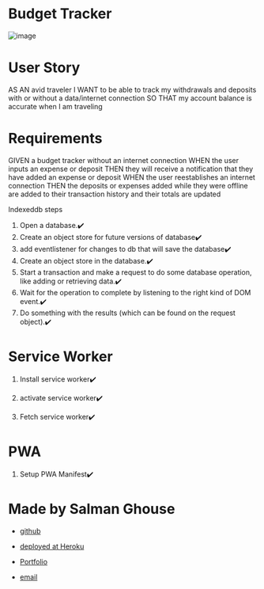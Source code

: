 # Budget Tracker

![image](https://user-images.githubusercontent.com/57410051/158220001-d37fbb6e-d228-4eba-a52c-d1b0b0bc73ed.png)



# User Story

AS AN avid traveler
I WANT to be able to track my withdrawals and deposits with or without a data/internet connection
SO THAT my account balance is accurate when I am traveling

# Requirements

GIVEN a budget tracker without an internet connection
WHEN the user inputs an expense or deposit
THEN they will receive a notification that they have added an expense or deposit
WHEN the user reestablishes an internet connection
THEN the deposits or expenses added while they were offline are added to their transaction history and their totals are updated

Indexeddb steps

1. Open a database.✔️
2. Create an object store for future versions of database✔️
3. add eventlistener for changes to db that will save the database✔️
4. Create an object store in the database.✔️
5. Start a transaction and make a request to do some database operation, like adding or retrieving data.✔️
6. Wait for the operation to complete by listening to the right kind of DOM event.✔️
7. Do something with the results (which can be found on the request object).✔️

# Service Worker

1. Install service worker✔️

2. activate service worker✔️

3. Fetch service worker✔️

# PWA

1. Setup PWA Manifest✔️

# Made by Salman Ghouse

- [github](https://github.com/salmanghouse1)

- [deployed at Heroku](https://tranquil-dawn-47998.herokuapp.com/)

- [Portfolio](http://www.salmanwebdeveloper.com)

- [email](mailto:salmanghouse1@gmail.com)
